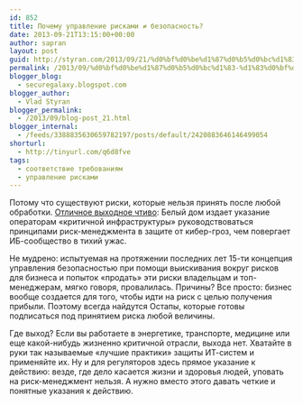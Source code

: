```yaml
---
id: 852
title: Почему управление рисками ≠ безопасность?
date: 2013-09-21T13:15:00+00:00
author: sapran
layout: post
guid: http://styran.com/2013/09/21/%d0%bf%d0%be%d1%87%d0%b5%d0%bc%d1%83-%d1%83%d0%bf%d1%80%d0%b0%d0%b2%d0%bb%d0%b5%d0%bd%d0%b8%d0%b5-%d1%80%d0%b8%d1%81%d0%ba%d0%b0%d0%bc%d0%b8-%e2%89%a0-%d0%b1%d0%b5%d0%b7%d0%be%d0%bf%d0%b0%d1%81%d0%bd/
permalink: /2013/09/%d0%bf%d0%be%d1%87%d0%b5%d0%bc%d1%83-%d1%83%d0%bf%d1%80%d0%b0%d0%b2%d0%bb%d0%b5%d0%bd%d0%b8%d0%b5-%d1%80%d0%b8%d1%81%d0%ba%d0%b0%d0%bc%d0%b8-%e2%89%a0-%d0%b1%d0%b5%d0%b7%d0%be%d0%bf%d0%b0%d1%81%d0%bd/
blogger_blog:
  - securegalaxy.blogspot.com
blogger_author:
  - Vlad Styran
blogger_permalink:
  - /2013/09/blog-post_21.html
blogger_internal:
  - /feeds/3388835630659782197/posts/default/2420883646146499054
shorturl:
  - http://tinyurl.com/q6d8fve
tags:
  - соответствие требованиям
  - управление рисками
---
```

Потому что существуют риски, которые нельзя принять после любой обработки. <a href="http://www.brookings.edu/~/media/research/files/papers/2013/02/cyber%20security%20langner%20pederson/cybersecurity_langner_pederson_0225.pdf" target="_blank">Отличное выходное чтиво</a>: Белый дом издает указание операторам &#171;критичной инфраструктуры&#187; руководствоваться принципами риск-менеджмента в защите от кибер-гроз, чем повергает ИБ-сообщество в тихий ужас.

Не мудрено: испытуемая на протяжении последних лет 15-ти концепция управления безопасностью при помощи выискивания вокруг рисков для бизнеса и попыток &#171;продать&#187; эти риски владельцам и топ-менеджерам, мягко говоря, провалилась. Причины? Все просто: бизнес вообще создается для того, чтобы идти на риск с целью получения прибыли. Поэтому всегда найдутся Остапы, которые готовы подписаться под принятием риска любой величины.

Где выход? Если вы работаете в энергетике, транспорте, медицине или еще какой-нибудь жизненно критичной отрасли, выхода нет. Хватайте в руки так называемые &#171;лучшие практики&#187; защиты ИТ-систем и применяйте их. Ну и для регуляторов здесь прямое указание к действию: везде, где дело касается жизни и здоровья людей, уповать на риск-менеджмент нельзя. А нужно вместо этого давать четкие и понятные указания к действию.

<div class="addtoany_share_save_container addtoany_content_bottom">
  <div class="a2a_kit a2a_kit_size_32 addtoany_list a2a_target" id="wpa2a_285">
    <a class="a2a_button_facebook" href="http://www.addtoany.com/add_to/facebook?linkurl=https%3A%2F%2Fblog.styran.com%2F2013%2F09%2F%25d0%25bf%25d0%25be%25d1%2587%25d0%25b5%25d0%25bc%25d1%2583-%25d1%2583%25d0%25bf%25d1%2580%25d0%25b0%25d0%25b2%25d0%25bb%25d0%25b5%25d0%25bd%25d0%25b8%25d0%25b5-%25d1%2580%25d0%25b8%25d1%2581%25d0%25ba%25d0%25b0%25d0%25bc%25d0%25b8-%25e2%2589%25a0-%25d0%25b1%25d0%25b5%25d0%25b7%25d0%25be%25d0%25bf%25d0%25b0%25d1%2581%25d0%25bd%2F&linkname=%D0%9F%D0%BE%D1%87%D0%B5%D0%BC%D1%83%20%D1%83%D0%BF%D1%80%D0%B0%D0%B2%D0%BB%D0%B5%D0%BD%D0%B8%D0%B5%20%D1%80%D0%B8%D1%81%D0%BA%D0%B0%D0%BC%D0%B8%20%E2%89%A0%20%D0%B1%D0%B5%D0%B7%D0%BE%D0%BF%D0%B0%D1%81%D0%BD%D0%BE%D1%81%D1%82%D1%8C%3F" title="Facebook" rel="nofollow" target="_blank"></a><a class="a2a_button_twitter" href="http://www.addtoany.com/add_to/twitter?linkurl=https%3A%2F%2Fblog.styran.com%2F2013%2F09%2F%25d0%25bf%25d0%25be%25d1%2587%25d0%25b5%25d0%25bc%25d1%2583-%25d1%2583%25d0%25bf%25d1%2580%25d0%25b0%25d0%25b2%25d0%25bb%25d0%25b5%25d0%25bd%25d0%25b8%25d0%25b5-%25d1%2580%25d0%25b8%25d1%2581%25d0%25ba%25d0%25b0%25d0%25bc%25d0%25b8-%25e2%2589%25a0-%25d0%25b1%25d0%25b5%25d0%25b7%25d0%25be%25d0%25bf%25d0%25b0%25d1%2581%25d0%25bd%2F&linkname=%D0%9F%D0%BE%D1%87%D0%B5%D0%BC%D1%83%20%D1%83%D0%BF%D1%80%D0%B0%D0%B2%D0%BB%D0%B5%D0%BD%D0%B8%D0%B5%20%D1%80%D0%B8%D1%81%D0%BA%D0%B0%D0%BC%D0%B8%20%E2%89%A0%20%D0%B1%D0%B5%D0%B7%D0%BE%D0%BF%D0%B0%D1%81%D0%BD%D0%BE%D1%81%D1%82%D1%8C%3F" title="Twitter" rel="nofollow" target="_blank"></a><a class="a2a_button_google_plus" href="http://www.addtoany.com/add_to/google_plus?linkurl=https%3A%2F%2Fblog.styran.com%2F2013%2F09%2F%25d0%25bf%25d0%25be%25d1%2587%25d0%25b5%25d0%25bc%25d1%2583-%25d1%2583%25d0%25bf%25d1%2580%25d0%25b0%25d0%25b2%25d0%25bb%25d0%25b5%25d0%25bd%25d0%25b8%25d0%25b5-%25d1%2580%25d0%25b8%25d1%2581%25d0%25ba%25d0%25b0%25d0%25bc%25d0%25b8-%25e2%2589%25a0-%25d0%25b1%25d0%25b5%25d0%25b7%25d0%25be%25d0%25bf%25d0%25b0%25d1%2581%25d0%25bd%2F&linkname=%D0%9F%D0%BE%D1%87%D0%B5%D0%BC%D1%83%20%D1%83%D0%BF%D1%80%D0%B0%D0%B2%D0%BB%D0%B5%D0%BD%D0%B8%D0%B5%20%D1%80%D0%B8%D1%81%D0%BA%D0%B0%D0%BC%D0%B8%20%E2%89%A0%20%D0%B1%D0%B5%D0%B7%D0%BE%D0%BF%D0%B0%D1%81%D0%BD%D0%BE%D1%81%D1%82%D1%8C%3F" title="Google+" rel="nofollow" target="_blank"></a><a class="a2a_button_linkedin" href="http://www.addtoany.com/add_to/linkedin?linkurl=https%3A%2F%2Fblog.styran.com%2F2013%2F09%2F%25d0%25bf%25d0%25be%25d1%2587%25d0%25b5%25d0%25bc%25d1%2583-%25d1%2583%25d0%25bf%25d1%2580%25d0%25b0%25d0%25b2%25d0%25bb%25d0%25b5%25d0%25bd%25d0%25b8%25d0%25b5-%25d1%2580%25d0%25b8%25d1%2581%25d0%25ba%25d0%25b0%25d0%25bc%25d0%25b8-%25e2%2589%25a0-%25d0%25b1%25d0%25b5%25d0%25b7%25d0%25be%25d0%25bf%25d0%25b0%25d1%2581%25d0%25bd%2F&linkname=%D0%9F%D0%BE%D1%87%D0%B5%D0%BC%D1%83%20%D1%83%D0%BF%D1%80%D0%B0%D0%B2%D0%BB%D0%B5%D0%BD%D0%B8%D0%B5%20%D1%80%D0%B8%D1%81%D0%BA%D0%B0%D0%BC%D0%B8%20%E2%89%A0%20%D0%B1%D0%B5%D0%B7%D0%BE%D0%BF%D0%B0%D1%81%D0%BD%D0%BE%D1%81%D1%82%D1%8C%3F" title="LinkedIn" rel="nofollow" target="_blank"></a><a class="a2a_dd addtoany_share_save" href="https://www.addtoany.com/share"></a>
  </div>
</div>